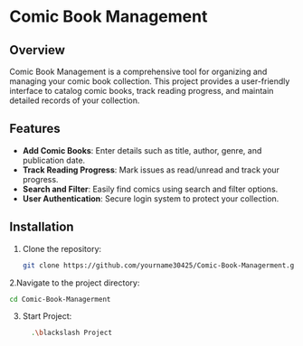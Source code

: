 # Comic Book Management

## Overview
Comic Book Management is a comprehensive tool for organizing and managing your comic book collection. This project provides a user-friendly interface to catalog comic books, track reading progress, and maintain detailed records of your collection.

## Features
- **Add Comic Books**: Enter details such as title, author, genre, and publication date.
- **Track Reading Progress**: Mark issues as read/unread and track your progress.
- **Search and Filter**: Easily find comics using search and filter options.
- **User Authentication**: Secure login system to protect your collection.

## Installation
1. Clone the repository:
   ``` bash
   git clone https://github.com/yourname30425/Comic-Book-Managerment.git
   ```
2.Navigate to the project directory:
   ``` bash
  cd Comic-Book-Managerment
   ```
3. Start Project:
   ```bash
     .\blackslash Project
   ```


